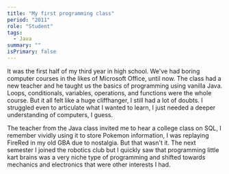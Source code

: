 ```yaml
---
title: "My first programming class"
period: "2011"
role: "Student"
tags: 
  - Java
summary: ""
isPrimary: false
---
```

It was the first half of my third year in high school. We've had boring computer courses in the likes of Microsoft Office, until now. The class had a new teacher and he taught us the basics of programming using vanilla Java. Loops, conditionals, variables, operations, and functions were the whole course. But it all felt like a huge cliffhanger, I still had a lot of doubts. I struggled even to articulate what I wanted to learn, I just needed a deeper understanding of computers, I guess.

The teacher from the Java class invited me to hear a college class on SQL, I remember vividly using it to store Pokemon information, I was replaying FireRed in my old GBA due to nostalgia. But that wasn't it. The next semester I joined the robotics club but I quickly saw that programming little kart brains was a very niche type of programming and shifted towards mechanics and electronics that were other interests I had.
